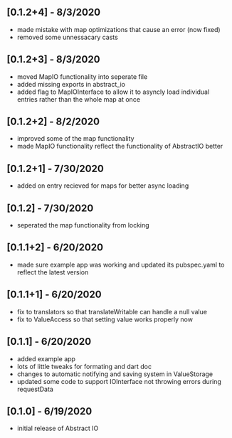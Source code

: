 ## [0.1.2+4] - 8/3/2020
* made mistake with map optimizations that cause an error (now fixed)
* removed some unnessacary casts

## [0.1.2+3] - 8/3/2020
* moved MapIO functionality into seperate file
* added missing exports in abstract_io
* added flag to MapIOInterface to allow it to asyncly load individual entries rather than the whole map at once

## [0.1.2+2] - 8/2/2020
* improved some of the map functionality
* made MapIO functionality reflect the functionality of AbstractIO better

## [0.1.2+1] - 7/30/2020
* added on entry recieved for maps for better async loading

## [0.1.2] - 7/30/2020
* seperated the map functionality from locking

## [0.1.1+2] - 6/20/2020
* made sure example app was working and updated its pubspec.yaml to reflect the latest version

## [0.1.1+1] - 6/20/2020
* fix to translators so that translateWritable can handle a null value
* fix to ValueAccess so that setting value works properly now

## [0.1.1] - 6/20/2020
* added example app
* lots of little tweaks for formating and dart doc
* changes to automatic notifying and saving system in ValueStorage
* updated some code to support IOInterface not throwing errors during requestData 

## [0.1.0] - 6/19/2020
* initial release of Abstract IO

